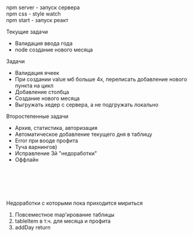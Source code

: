 npm server - запуск сервера \
npm css - style watch \
npm start - запуск реакт

Текущие задачи
* Валидация ввода года
* node создание нового месяца

Задачи
* Валидация ячеек
* При создании value мб больше 4х, переписать добавление нового пункта на цикл
* Добавление столбца
* Создание нового месяца
* Выгружать хедер с сервера, а не подгружать локально

Второстепенные задачи
* Архив, статистика, авторизация
* Автоматическое добавление текущего дня в таблицу
* Error при вооде профита
* Туча варнингов)
* Исправление 3й "недоработки"
* Оффлайн




\
\
\
\
\
Недоработки с которыми пока приходится мириться
1. Повсеместное map'ирование таблицы
2. tableItem в т.ч. для месяца и профита
3. addDay return